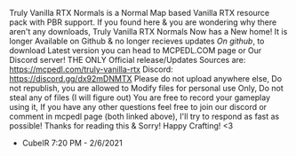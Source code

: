 Truly Vanilla RTX Normals is a Normal Map based Vanilla RTX resource pack with PBR support.
If you found here & you are wondering why there aren't any downloads, Truly Vanilla RTX Normals Now has a New home!
It is longer Available on Github & no longer recieves updates *On github*, to download Latest version you can head to MCPEDL.COM page or Our Discord server!
THE ONLY Official release/Updates Sources are:
https://mcpedl.com/truly-vanilla-rtx
Discord:
https://discord.gg/dx92mDNMTX
Please do not upload anywhere else, Do not republish, you are allowed to Modify files for personal use Only, Do not steal any of files (I will figure out)
You are free to record your gameplay using it, If you have any other questions feel free to join our discord or comment in mcpedl page (both linked above), I'll try to respond as fast as possible!
Thanks for reading this & Sorry! Happy Crafting! <3
- CubeIR    7:20 PM - 2/6/2021
